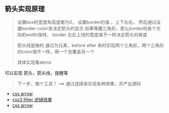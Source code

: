 ## 箭头实现原理

> 设置box的宽度和高度都为0， 设置border的值 ，上下左右，
  然后通过设置border-color来决定箭头的显示
  如果等腰三角形，那么border的各个方向的width保持，
  border 左右上线的宽度值不一样决定箭头的角度

> 箭头线是做的
    通过为元素，before after 来时实现两个三角形，两个三角形的color值不一样，用一个去覆盖另一个
    
> 具体实现看demo

可以实现 箭头，箭头线，提醒等

> 下一步，做个工具？ ==>  通过选择来实现各种效果，并产出源码


- [css arrow](http://ourjs.com/detail/532bc9f36922aa7e1d000001)
- [css3 filter 滤镜效果](http://html5-demos.appspot.com/static/css/filters/index.html)
- [css arrow ](http://cssarrowplease.com/)